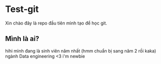# Test-git
Xin chào đây là repo đầu tiên mình tạo để học git.
## Mình là ai?
hihi mình đang là sinh viên năm nhất (hmm chuẩn bị sang năm 2 rồi kaka) ngành Data engineering <3 i'm newbie
